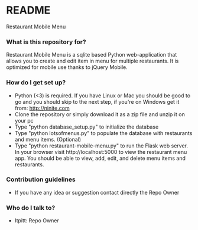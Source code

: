 # README #

Restaurant Mobile Menu

### What is this repository for? ###

Restaurant Mobile Menu is a sqlite based Python web-application that allows you to create and edit item in menu for multiple restaurants. It is optimized for mobile use thanks to jQuery Mobile.

### How do I get set up? ###

* Python (<3) is required. If you have Linux or Mac you should be good to go and you should skip to the next step, if you're on Windows get it from: http://ninite.com
* Clone the repository or simply download it as a zip file and unzip it on your pc
* Type "python database_setup.py" to initialize the database
* Type "python lotsofmenus.py" to populate the database with restaurants and menu items. (Optional)
* Type "python restaurant-mobile-menu.py" to run the Flask web server. In your browser visit http://localhost:5000 to view the restaurant menu app. You should be able to view, add, edit, and delete menu items and restaurants.

### Contribution guidelines ###

* If you have any idea or suggestion contact directly the Repo Owner

### Who do I talk to? ###

* ltpitt: Repo Owner
